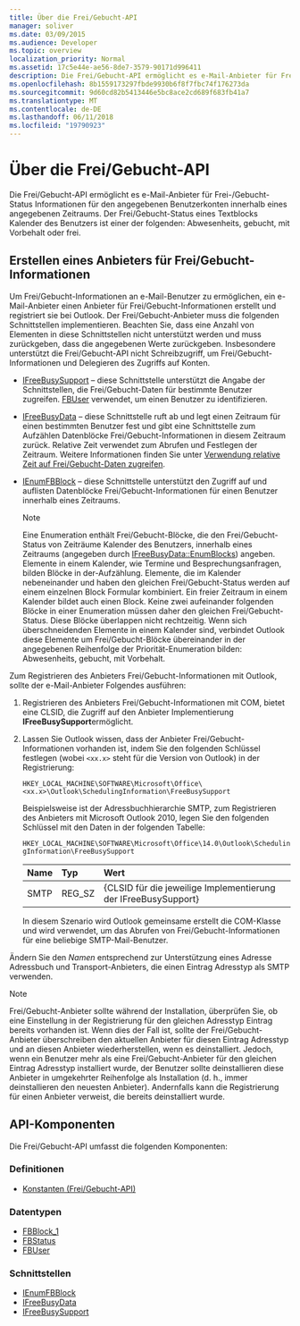 ```yaml
---
title: Über die Frei/Gebucht-API
manager: soliver
ms.date: 03/09/2015
ms.audience: Developer
ms.topic: overview
localization_priority: Normal
ms.assetid: 17c5e44e-ae56-8de7-3579-90171d996411
description: Die Frei/Gebucht-API ermöglicht es e-Mail-Anbieter für Frei-/Gebucht-Status Informationen für den angegebenen Benutzerkonten innerhalb eines angegebenen Zeitraums.
ms.openlocfilehash: 8b1559173297fbde9930b6f8f7fbc74f176273da
ms.sourcegitcommit: 9d60cd82b5413446e5bc8ace2cd689f683fb41a7
ms.translationtype: MT
ms.contentlocale: de-DE
ms.lasthandoff: 06/11/2018
ms.locfileid: "19790923"
---
```

# <a name="about-the-freebusy-api"></a>Über die Frei/Gebucht-API

Die Frei/Gebucht-API ermöglicht es e-Mail-Anbieter für Frei-/Gebucht-Status Informationen für den angegebenen Benutzerkonten innerhalb eines angegebenen Zeitraums. Der Frei/Gebucht-Status eines Textblocks Kalender des Benutzers ist einer der folgenden: Abwesenheits, gebucht, mit Vorbehalt oder frei.
  
## <a name="create-a-freebusy-provider"></a>Erstellen eines Anbieters für Frei/Gebucht-Informationen

Um Frei/Gebucht-Informationen an e-Mail-Benutzer zu ermöglichen, ein e-Mail-Anbieter einen Anbieter für Frei/Gebucht-Informationen erstellt und registriert sie bei Outlook. Der Frei/Gebucht-Anbieter muss die folgenden Schnittstellen implementieren. Beachten Sie, dass eine Anzahl von Elementen in diese Schnittstellen nicht unterstützt werden und muss zurückgeben, dass die angegebenen Werte zurückgeben. Insbesondere unterstützt die Frei/Gebucht-API nicht Schreibzugriff, um Frei/Gebucht-Informationen und Delegieren des Zugriffs auf Konten.
  
- [IFreeBusySupport](ifreebusysupport.md) – diese Schnittstelle unterstützt die Angabe der Schnittstellen, die Frei/Gebucht-Daten für bestimmte Benutzer zugreifen. [FBUser](fbuser.md) verwendet, um einen Benutzer zu identifizieren. 
    
- [IFreeBusyData](ifreebusydata.md) – diese Schnittstelle ruft ab und legt einen Zeitraum für einen bestimmten Benutzer fest und gibt eine Schnittstelle zum Aufzählen Datenblöcke Frei/Gebucht-Informationen in diesem Zeitraum zurück. Relative Zeit verwendet zum Abrufen und Festlegen der Zeitraum. Weitere Informationen finden Sie unter [Verwendung relative Zeit auf Frei/Gebucht-Daten zugreifen](how-to-use-relative-time-to-access-free-busy-data.md).
    
- [IEnumFBBlock](ienumfbblock.md) – diese Schnittstelle unterstützt den Zugriff auf und auflisten Datenblöcke Frei/Gebucht-Informationen für einen Benutzer innerhalb eines Zeitraums. 
    
   > [!NOTE]
   > Eine Enumeration enthält Frei/Gebucht-Blöcke, die den Frei/Gebucht-Status von Zeiträume Kalender des Benutzers, innerhalb eines Zeitraums (angegeben durch [IFreeBusyData::EnumBlocks](ifreebusydata-enumblocks.md)) angeben. Elemente in einem Kalender, wie Termine und Besprechungsanfragen, bilden Blöcke in der-Aufzählung. Elemente, die im Kalender nebeneinander und haben den gleichen Frei/Gebucht-Status werden auf einem einzelnen Block Formular kombiniert. Ein freier Zeitraum in einem Kalender bildet auch einen Block. Keine zwei aufeinander folgenden Blöcke in einer Enumeration müssen daher den gleichen Frei/Gebucht-Status. Diese Blöcke überlappen nicht rechtzeitig. Wenn sich überschneidenden Elemente in einem Kalender sind, verbindet Outlook diese Elemente um Frei/Gebucht-Blöcke übereinander in der angegebenen Reihenfolge der Priorität-Enumeration bilden: Abwesenheits, gebucht, mit Vorbehalt. 
  
Zum Registrieren des Anbieters Frei/Gebucht-Informationen mit Outlook, sollte der e-Mail-Anbieter Folgendes ausführen:
  
1. Registrieren des Anbieters Frei/Gebucht-Informationen mit COM, bietet eine CLSID, die Zugriff auf den Anbieter Implementierung **IFreeBusySupport**ermöglicht. 
    
2. Lassen Sie Outlook wissen, dass der Anbieter Frei/Gebucht-Informationen vorhanden ist, indem Sie den folgenden Schlüssel festlegen (wobei `<xx.x>` steht für die Version von Outlook) in der Registrierung: 
    
   `HKEY_LOCAL_MACHINE\SOFTWARE\Microsoft\Office\<xx.x>\Outlook\SchedulingInformation\FreeBusySupport`
    
   Beispielsweise ist der Adressbuchhierarchie SMTP, zum Registrieren des Anbieters mit Microsoft Outlook 2010, legen Sie den folgenden Schlüssel mit den Daten in der folgenden Tabelle: 
    
   `HKEY_LOCAL_MACHINE\SOFTWARE\Microsoft\Office\14.0\Outlook\SchedulingInformation\FreeBusySupport`
    
   |Name |Typ |Wert |
   |:-----|:-----|:-----|
   |SMTP  |REG_SZ  |{CLSID für die jeweilige Implementierung der IFreeBusySupport}  |
   
   In diesem Szenario wird Outlook gemeinsame erstellt die COM-Klasse und wird verwendet, um das Abrufen von Frei/Gebucht-Informationen für eine beliebige SMTP-Mail-Benutzer.
    
Ändern Sie den *Namen* entsprechend zur Unterstützung eines Adresse Adressbuch und Transport-Anbieters, die einen Eintrag Adresstyp als SMTP verwenden. 
  
> [!NOTE]
> Frei/Gebucht-Anbieter sollte während der Installation, überprüfen Sie, ob eine Einstellung in der Registrierung für den gleichen Adresstyp Eintrag bereits vorhanden ist. Wenn dies der Fall ist, sollte der Frei/Gebucht-Anbieter überschreiben den aktuellen Anbieter für diesen Eintrag Adresstyp und an diesen Anbieter wiederherstellen, wenn es deinstalliert. Jedoch, wenn ein Benutzer mehr als eine Frei/Gebucht-Anbieter für den gleichen Eintrag Adresstyp installiert wurde, der Benutzer sollte deinstallieren diese Anbieter in umgekehrter Reihenfolge als Installation (d. h., immer deinstallieren den neuesten Anbieter). Andernfalls kann die Registrierung für einen Anbieter verweist, die bereits deinstalliert wurde. 
  
## <a name="api-components"></a>API-Komponenten

Die Frei/Gebucht-API umfasst die folgenden Komponenten:
  
### <a name="definitions"></a>Definitionen

- [Konstanten (Frei/Gebucht-API)](constants-free-busy-api.md)
    
### <a name="data-types"></a>Datentypen

- [FBBlock_1](fbblock_1.md)
- [FBStatus](fbstatus.md)
- [FBUser](fbuser.md)
    
### <a name="interfaces"></a>Schnittstellen

- [IEnumFBBlock](ienumfbblock.md)
- [IFreeBusyData](ifreebusydata.md)
- [IFreeBusySupport](ifreebusysupport.md)
    


